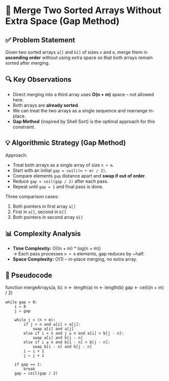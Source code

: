 # 🔗 Merge Two Sorted Arrays Without Extra Space (Gap Method)

## ✅ Problem Statement
Given two sorted arrays `a[]` and `b[]` of sizes `n` and `m`, merge them in **ascending order** without using extra space so that both arrays remain sorted after merging.

## 🔍 Key Observations
- Direct merging into a third array uses **O(n + m)** space – not allowed here.
- Both arrays are **already sorted**.
- We can treat the two arrays as a single sequence and rearrange in-place.
- **Gap Method** (inspired by Shell Sort) is the optimal approach for this constraint.

## 💡 Algorithmic Strategy (Gap Method)

Approach:
- Treat both arrays as a single array of size `n + m`.
- Start with an initial `gap = ceil((n + m) / 2)`.
- Compare elements `gap` distance apart and **swap if out of order**.
- Reduce `gap = ceil(gap / 2)` after each pass.
- Repeat until `gap = 1` and final pass is done.

Three comparison cases:
1. Both pointers in first array `a[]`
2. First in `a[]`, second in `b[]`
3. Both pointers in second array `b[]`


## 📊 Complexity Analysis
- **Time Complexity:** O((n + m) * log(n + m))  
  → Each pass processes `n + m` elements, gap reduces by ~half.
- **Space Complexity:** O(1) – in-place merging, no extra array.


## 🧾 Pseudocode

function mergeArrays(a, b):
    n ← length(a)
    m ← length(b)
    gap ← ceil((n + m) / 2)

    while gap > 0:
        i ← 0
        j ← gap

        while j < (n + m):
            if j < n and a[i] > a[j]:
                swap a[i] and a[j]
            else if i < n and j ≥ n and a[i] > b[j - n]:
                swap a[i] and b[j - n]
            else if i ≥ n and b[i - n] > b[j - n]:
                swap b[i - n] and b[j - n]
            i ← i + 1
            j ← j + 1

        if gap == 1:
            break
        gap ← ceil(gap / 2)
